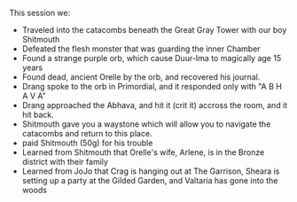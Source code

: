 This session we:

* Traveled into the catacombs beneath the Great Gray Tower with our boy Shitmouth
* Defeated the flesh monster that was guarding the inner Chamber
* Found a strange purple orb, which cause Duur-Ima to magically age 15 years
* Found dead, ancient Orelle by the orb, and recovered his journal.
* Drang spoke to the orb in Primordial, and it responded only with "A B H A V A"
* Drang approached the Abhava, and hit it (crit it) accross the room, and it hit back.
* Shitmouth gave you a waystone which will allow you to navigate the catacombs and return to this place.
* paid Shitmouth (50g) for his trouble
* Learned from Shitmouth that Orelle's wife, Arlene, is in the Bronze district with their family
* Learned from JoJo that Crag is hanging out at The Garrison, Sheara is setting up a party at the Gilded Garden, and Valtaria has gone into the woods